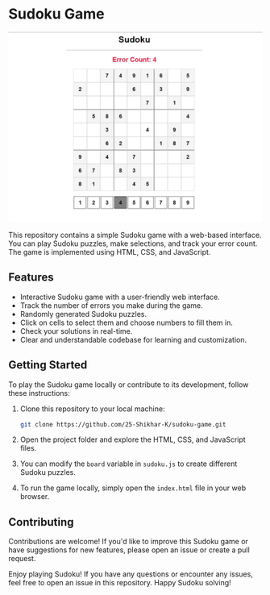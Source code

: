 # Sudoku Game

![Sudoku](sudoku.png)

This repository contains a simple Sudoku game with a web-based interface. You can play Sudoku puzzles, make selections, and track your error count. The game is implemented using HTML, CSS, and JavaScript.

## Features

- Interactive Sudoku game with a user-friendly web interface.
- Track the number of errors you make during the game.
- Randomly generated Sudoku puzzles.
- Click on cells to select them and choose numbers to fill them in.
- Check your solutions in real-time.
- Clear and understandable codebase for learning and customization.

## Getting Started

To play the Sudoku game locally or contribute to its development, follow these instructions:

1. Clone this repository to your local machine:

   ```bash
   git clone https://github.com/25-Shikhar-K/sudoku-game.git

2. Open the project folder and explore the HTML, CSS, and JavaScript files.

3. You can modify the `board` variable in `sudoku.js` to create different Sudoku puzzles.

4. To run the game locally, simply open the `index.html` file in your web browser.

## Contributing

Contributions are welcome! If you'd like to improve this Sudoku game or have suggestions for new features, please open an issue or create a pull request.

Enjoy playing Sudoku! If you have any questions or encounter any issues, feel free to open an issue in this repository. Happy Sudoku solving!



